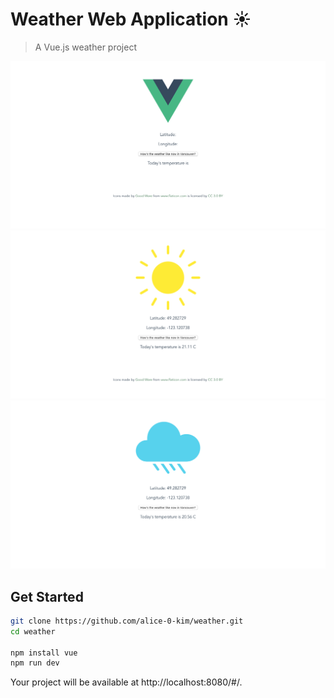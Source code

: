 # Weather Web Application :sunny:

> A Vue.js weather project

![main](https://github.com/alice-0-kim/weather/blob/master/screenshots/main.png)
![sunny](https://github.com/alice-0-kim/weather/blob/master/screenshots/sunny.png)
![rainy](https://github.com/alice-0-kim/weather/blob/master/screenshots/rainy.png)

## Get Started
``` bash
git clone https://github.com/alice-0-kim/weather.git
cd weather

npm install vue
npm run dev
```

Your project will be available at http://localhost:8080/#/.

